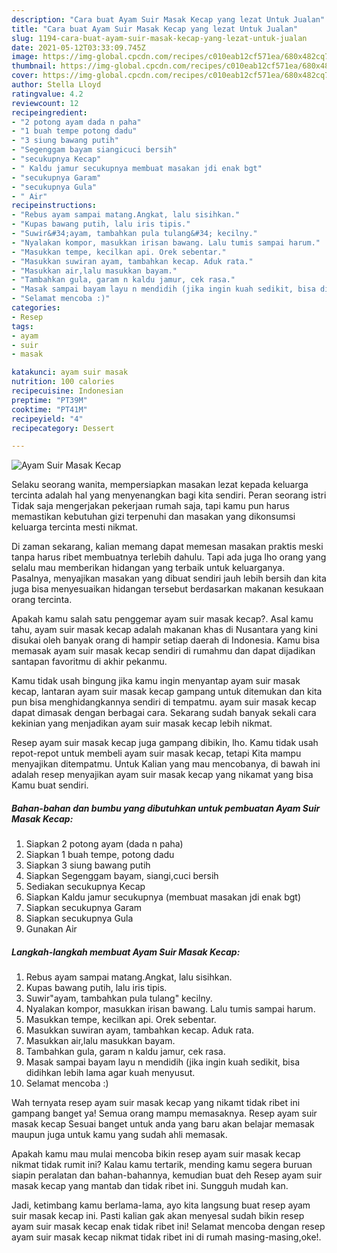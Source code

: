 ```yaml
---
description: "Cara buat Ayam Suir Masak Kecap yang lezat Untuk Jualan"
title: "Cara buat Ayam Suir Masak Kecap yang lezat Untuk Jualan"
slug: 1194-cara-buat-ayam-suir-masak-kecap-yang-lezat-untuk-jualan
date: 2021-05-12T03:33:09.745Z
image: https://img-global.cpcdn.com/recipes/c010eab12cf571ea/680x482cq70/ayam-suir-masak-kecap-foto-resep-utama.jpg
thumbnail: https://img-global.cpcdn.com/recipes/c010eab12cf571ea/680x482cq70/ayam-suir-masak-kecap-foto-resep-utama.jpg
cover: https://img-global.cpcdn.com/recipes/c010eab12cf571ea/680x482cq70/ayam-suir-masak-kecap-foto-resep-utama.jpg
author: Stella Lloyd
ratingvalue: 4.2
reviewcount: 12
recipeingredient:
- "2 potong ayam dada n paha"
- "1 buah tempe potong dadu"
- "3 siung bawang putih"
- "Segenggam bayam siangicuci bersih"
- "secukupnya Kecap"
- " Kaldu jamur secukupnya membuat masakan jdi enak bgt"
- "secukupnya Garam"
- "secukupnya Gula"
- " Air"
recipeinstructions:
- "Rebus ayam sampai matang.Angkat, lalu sisihkan."
- "Kupas bawang putih, lalu iris tipis."
- "Suwir&#34;ayam, tambahkan pula tulang&#34; kecilny."
- "Nyalakan kompor, masukkan irisan bawang. Lalu tumis sampai harum."
- "Masukkan tempe, kecilkan api. Orek sebentar."
- "Masukkan suwiran ayam, tambahkan kecap. Aduk rata."
- "Masukkan air,lalu masukkan bayam."
- "Tambahkan gula, garam n kaldu jamur, cek rasa."
- "Masak sampai bayam layu n mendidih (jika ingin kuah sedikit, bisa didihkan lebih lama agar kuah menyusut."
- "Selamat mencoba :)"
categories:
- Resep
tags:
- ayam
- suir
- masak

katakunci: ayam suir masak 
nutrition: 100 calories
recipecuisine: Indonesian
preptime: "PT39M"
cooktime: "PT41M"
recipeyield: "4"
recipecategory: Dessert

---
```



![Ayam Suir Masak Kecap](https://img-global.cpcdn.com/recipes/c010eab12cf571ea/680x482cq70/ayam-suir-masak-kecap-foto-resep-utama.jpg)

Selaku seorang wanita, mempersiapkan masakan lezat kepada keluarga tercinta adalah hal yang menyenangkan bagi kita sendiri. Peran seorang istri Tidak saja mengerjakan pekerjaan rumah saja, tapi kamu pun harus memastikan kebutuhan gizi terpenuhi dan masakan yang dikonsumsi keluarga tercinta mesti nikmat.

Di zaman  sekarang, kalian memang dapat memesan masakan praktis meski tanpa harus ribet membuatnya terlebih dahulu. Tapi ada juga lho orang yang selalu mau memberikan hidangan yang terbaik untuk keluarganya. Pasalnya, menyajikan masakan yang dibuat sendiri jauh lebih bersih dan kita juga bisa menyesuaikan hidangan tersebut berdasarkan makanan kesukaan orang tercinta. 



Apakah kamu salah satu penggemar ayam suir masak kecap?. Asal kamu tahu, ayam suir masak kecap adalah makanan khas di Nusantara yang kini disukai oleh banyak orang di hampir setiap daerah di Indonesia. Kamu bisa memasak ayam suir masak kecap sendiri di rumahmu dan dapat dijadikan santapan favoritmu di akhir pekanmu.

Kamu tidak usah bingung jika kamu ingin menyantap ayam suir masak kecap, lantaran ayam suir masak kecap gampang untuk ditemukan dan kita pun bisa menghidangkannya sendiri di tempatmu. ayam suir masak kecap dapat dimasak dengan berbagai cara. Sekarang sudah banyak sekali cara kekinian yang menjadikan ayam suir masak kecap lebih nikmat.

Resep ayam suir masak kecap juga gampang dibikin, lho. Kamu tidak usah repot-repot untuk membeli ayam suir masak kecap, tetapi Kita mampu menyajikan ditempatmu. Untuk Kalian yang mau mencobanya, di bawah ini adalah resep menyajikan ayam suir masak kecap yang nikamat yang bisa Kamu buat sendiri.

<!--inarticleads1-->

##### Bahan-bahan dan bumbu yang dibutuhkan untuk pembuatan Ayam Suir Masak Kecap:

1. Siapkan 2 potong ayam (dada n paha)
1. Siapkan 1 buah tempe, potong dadu
1. Siapkan 3 siung bawang putih
1. Siapkan Segenggam bayam, siangi,cuci bersih
1. Sediakan secukupnya Kecap
1. Siapkan  Kaldu jamur secukupnya (membuat masakan jdi enak bgt)
1. Siapkan secukupnya Garam
1. Siapkan secukupnya Gula
1. Gunakan  Air




<!--inarticleads2-->

##### Langkah-langkah membuat Ayam Suir Masak Kecap:

1. Rebus ayam sampai matang.Angkat, lalu sisihkan.
1. Kupas bawang putih, lalu iris tipis.
1. Suwir&#34;ayam, tambahkan pula tulang&#34; kecilny.
1. Nyalakan kompor, masukkan irisan bawang. Lalu tumis sampai harum.
1. Masukkan tempe, kecilkan api. Orek sebentar.
1. Masukkan suwiran ayam, tambahkan kecap. Aduk rata.
1. Masukkan air,lalu masukkan bayam.
1. Tambahkan gula, garam n kaldu jamur, cek rasa.
1. Masak sampai bayam layu n mendidih (jika ingin kuah sedikit, bisa didihkan lebih lama agar kuah menyusut.
1. Selamat mencoba :)




Wah ternyata resep ayam suir masak kecap yang nikamt tidak ribet ini gampang banget ya! Semua orang mampu memasaknya. Resep ayam suir masak kecap Sesuai banget untuk anda yang baru akan belajar memasak maupun juga untuk kamu yang sudah ahli memasak.

Apakah kamu mau mulai mencoba bikin resep ayam suir masak kecap nikmat tidak rumit ini? Kalau kamu tertarik, mending kamu segera buruan siapin peralatan dan bahan-bahannya, kemudian buat deh Resep ayam suir masak kecap yang mantab dan tidak ribet ini. Sungguh mudah kan. 

Jadi, ketimbang kamu berlama-lama, ayo kita langsung buat resep ayam suir masak kecap ini. Pasti kalian gak akan menyesal sudah bikin resep ayam suir masak kecap enak tidak ribet ini! Selamat mencoba dengan resep ayam suir masak kecap nikmat tidak ribet ini di rumah masing-masing,oke!.

